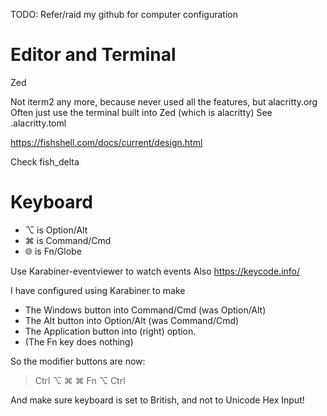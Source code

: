 TODO: Refer/raid my github for computer configuration

# Editor and Terminal

Zed

Not iterm2 any more, because never used all the features, but alacritty.org
Often just use the terminal built into Zed (which is alacritty)
See .alacritty.toml

https://fishshell.com/docs/current/design.html

Check fish_delta

# Keyboard

- ⌥ is Option/Alt
- ⌘ is Command/Cmd
- 🌐︎ is Fn/Globe

Use Karabiner-eventviewer to watch events
Also https://keycode.info/

I have configured using Karabiner to make

- The Windows button into Command/Cmd (was Option/Alt)
- The Alt button into Option/Alt (was Command/Cmd)
- The Application button into (right) option.
- (The Fn key does nothing)

So the modifier buttons are now:

> Ctrl ⌥ ⌘ <space> ⌘ Fn ⌥ Ctrl

And make sure keyboard is set to British, and not to Unicode Hex Input!
